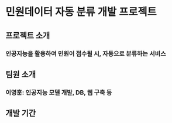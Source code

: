 # 민원데이터 자동 분류 개발 프로젝트
## 프로젝트 소개
### 인공지능을 활용하여 민원이 접수될 시, 자동으로 분류하는 서비스

## 팀원 소개
### 이영훈: 인공지능 모델 개발, DB, 웹 구축 등

## 개발 기간
###

